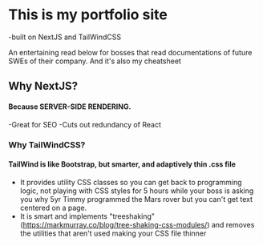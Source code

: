 # This is my portfolio site 

-built on NextJS and TailWindCSS

An entertaining read below for bosses that read documentations of future SWEs of their company. And it's also my cheatsheet

## Why NextJS?
#### Because SERVER-SIDE RENDERING. 
-Great for SEO
-Cuts out redundancy of React

### Why TailWindCSS? 
#### TailWind is like Bootstrap, but smarter, and adaptively thin .css file
- It provides utility CSS classes so you can get back to programming logic, not playing with CSS styles for 5 hours while your boss is asking you why 5yr Timmy programmed the Mars rover but you can't get text centered on a page.
- It is smart and implements "treeshaking" (https://markmurray.co/blog/tree-shaking-css-modules/) and removes the utilities that aren't used making your CSS file thinner

